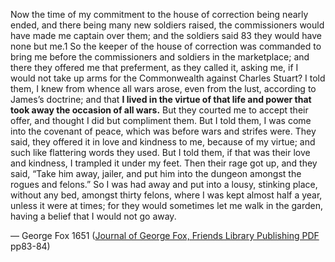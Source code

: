 Now the time of my commitment to the house of correction being nearly ended, and there being many new soldiers raised, the commissioners would have made me captain over them; and the soldiers said 83 they would have none but me.1 So the keeper of the house of correction was commanded to bring me before the commissioners and soldiers in the marketplace; and there they offered me that preferment, as they called it, asking me, if I would not take up arms for the Commonwealth against Charles Stuart? I told them, I knew from whence all wars arose, even from the lust, according to James’s doctrine; and that **I lived in the virtue of that life and power that took away the occasion of all wars.** But they courted me to accept their offer, and thought I did but compliment them. But I told them, I was come into the covenant of peace, which was before wars and strifes were. They said, they offered it in love and kindness to me, because of my virtue; and such like flattering words they used. But I told them, if that was their love and kindness, I trampled it under my feet. Then their rage got up, and they said, “Take him away, jailer, and put him into the dungeon amongst the rogues and felons.” So I was had away and put into a lousy, stinking place, without any bed, amongst thirty felons, where I was kept almost half a year, unless it were at times; for they would sometimes let me walk in the garden, having a belief that I would not go away.

— George Fox 1651 ([Journal of George Fox, Friends Library Publishing PDF](https://www.friendslibrary.com/george-fox/journal) pp83-84)

